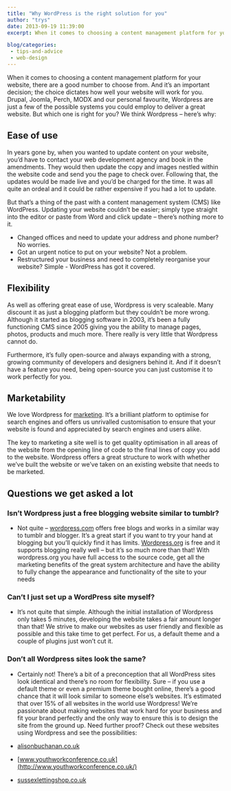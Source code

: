 ```yaml
---
title: "Why WordPress is the right solution for you"
author: "trys"
date: 2013-09-19 11:39:00
excerpt: When it comes to choosing a content management platform for your website, there are a good number to choose from. We think Wordpress – here’s why

blog/categories: 
 - tips-and-advice
 - web-design
---
```


When it comes to choosing a content management platform for your website, there are a good number to choose from. And it’s an important decision; the choice dictates how well your website will work for you. Drupal, Joomla, Perch, MODX and our personal favourite, Wordpress are just a few of the possible systems you could employ to deliver a great website. But which one is right for you? We think Wordpress – here’s why:

## Ease of use

In years gone by, when you wanted to update content on your website, you’d have to contact your web development agency and book in the amendments. They would then update the copy and images nestled within the website code and send you the page to check over. Following that, the updates would be made live and you’d be charged for the time. It was all quite an ordeal and it could be rather expensive if you had a lot to update.

But that’s a thing of the past with a content management system (CMS) like WordPress. Updating your website couldn’t be easier; simply type straight into the editor or paste from Word and click update – there’s nothing more to it.

- Changed offices and need to update your address and phone number? No worries.
- Got an urgent notice to put on your website? Not a problem.
- Restructured your business and need to completely reorganise your website? Simple - WordPress has got it covered.



## Flexibility

As well as offering great ease of use, Wordpress is very scaleable. Many discount it as just a blogging platform but they couldn’t be more wrong. Although it started as blogging software in 2003, it’s been a fully functioning CMS since 2005 giving you the ability to manage pages, photos, products and much more. There really is very little that Wordpress cannot do.

Furthermore, it’s fully open-source and always expanding with a strong, growing community of developers and designers behind it. And if it doesn’t have a feature you need, being open-source you can just customise it to work perfectly for you.

## Marketability

We love Wordpress for [marketing](http://www.tomango.co.uk/creates/online-marketing/). It’s a brilliant platform to optimise for search engines and offers us unrivalled customisation to ensure that your website is found and appreciated by search engines and users alike.

The key to marketing a site well is to get quality optimisation in all areas of the website from the opening line of code to the final lines of copy you add to the website. Wordpress offers a great structure to work with whether we’ve built the website or we’ve taken on an existing website that needs to be marketed.

## Questions we get asked a lot


### Isn’t Wordpress just a free blogging website similar to tumblr?


- Not quite – [wordpress.com](http://wordpress.com) offers free blogs and works in a similar way to tumblr and blogger. It’s a great start if you want to try your hand at blogging but you’ll quickly find it has limits. [Wordpress.org](http://wordpress.org) is free and it supports blogging really well – but it’s so much more than that! With wordpress.org you have full access to the source code, get all the marketing benefits of the great system architecture and have the ability to fully change the appearance and functionality of the site to your needs



### Can’t I just set up a WordPress site myself?


- It’s not quite that simple. Although the initial installation of Wordpress only takes 5 minutes, developing the website takes a fair amount longer than that! We strive to make our websites as user friendly and flexible as possible and this take time to get perfect. For us, a default theme and a couple of plugins just won’t cut it.



### Don’t all Wordpress sites look the same?


- Certainly not! There’s a bit of a preconception that all WordPress sites look identical and there’s no room for flexibility. Sure – if you use a default theme or even a premium theme bought online, there’s a good chance that it will look similar to someone else’s websites. It’s estimated that over 15% of all websites in the world use Wordpress! We’re passionate about making websites that work hard for your business and fit your brand perfectly and the only way to ensure this is to design the site from the ground up. Need further proof? Check out these websites using Wordpress and see the possibilities:

- [alisonbuchanan.co.uk](http://alisonbuchanan.co.uk/)
- [www.youthworkconference.co.uk](http://www.youthworkconference.co.uk/)
- [sussexlettingshop.co.uk](http://sussexlettingshop.co.uk/)








